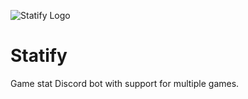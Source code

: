 ![Statify Logo](https://cdn.discordapp.com/avatars/723412441475580065/136cfc457808bcce37601b441650aeea.webp?size=128)
# Statify 
Game stat Discord bot with support for multiple games.
